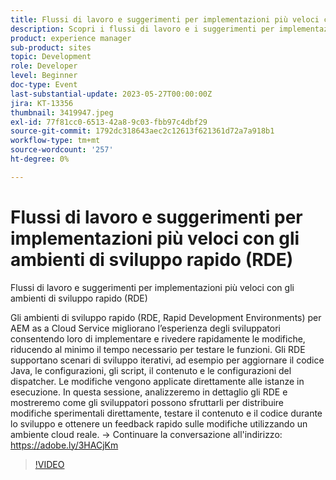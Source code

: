 ```yaml
---
title: Flussi di lavoro e suggerimenti per implementazioni più veloci con gli ambienti di sviluppo rapido (RDE)
description: Scopri i flussi di lavoro e i suggerimenti per implementazioni più rapide con gli ambienti di sviluppo rapido (RDE)Gli ambienti di sviluppo rapido (RDE) per gli as a Cloud Service AEM migliorano l’esperienza degli sviluppatori consentendo loro di implementare e rivedere rapidamente le modifiche, riducendo al minimo il tempo necessario per testare le funzioni. Gli RDE supportano scenari di sviluppo iterativi, ad esempio per aggiornare il codice Java, le configurazioni, gli script, il contenuto e le configurazioni del dispatcher. Le modifiche vengono applicate direttamente alle istanze in esecuzione. In questa sessione, analizzeremo in dettaglio gli RDE e mostreremo come gli sviluppatori possono sfruttarli per distribuire modifiche sperimentali direttamente, testare il contenuto e il codice durante lo sviluppo e ottenere un feedback rapido sulle modifiche utilizzando un ambiente cloud reale.
product: experience manager
sub-product: sites
topic: Development
role: Developer
level: Beginner
doc-type: Event
last-substantial-update: 2023-05-27T00:00:00Z
jira: KT-13356
thumbnail: 3419947.jpeg
exl-id: 77f81cc0-6513-42a8-9c03-fbb97c4dbf29
source-git-commit: 1792dc318643aec2c12613f621361d72a7a918b1
workflow-type: tm+mt
source-wordcount: '257'
ht-degree: 0%

---
```


# Flussi di lavoro e suggerimenti per implementazioni più veloci con gli ambienti di sviluppo rapido (RDE)

Flussi di lavoro e suggerimenti per implementazioni più veloci con gli ambienti di sviluppo rapido (RDE)

Gli ambienti di sviluppo rapido (RDE, Rapid Development Environments) per AEM as a Cloud Service migliorano l’esperienza degli sviluppatori consentendo loro di implementare e rivedere rapidamente le modifiche, riducendo al minimo il tempo necessario per testare le funzioni. Gli RDE supportano scenari di sviluppo iterativi, ad esempio per aggiornare il codice Java, le configurazioni, gli script, il contenuto e le configurazioni del dispatcher. Le modifiche vengono applicate direttamente alle istanze in esecuzione. In questa sessione, analizzeremo in dettaglio gli RDE e mostreremo come gli sviluppatori possono sfruttarli per distribuire modifiche sperimentali direttamente, testare il contenuto e il codice durante lo sviluppo e ottenere un feedback rapido sulle modifiche utilizzando un ambiente cloud reale. → Continuare la conversazione all&#39;indirizzo: https://adobe.ly/3HACjKm

>[!VIDEO](https://video.tv.adobe.com/v/3419947/?learn=on)
